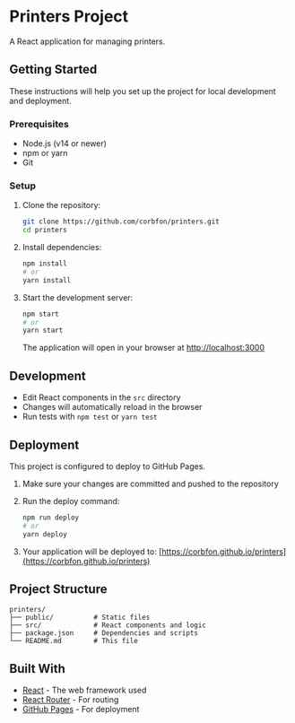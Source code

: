 # Printers Project

A React application for managing printers.

## Getting Started

These instructions will help you set up the project for local development and deployment.

### Prerequisites

- Node.js (v14 or newer)
- npm or yarn
- Git

### Setup

1. Clone the repository:

   ```bash
   git clone https://github.com/corbfon/printers.git
   cd printers
   ```

2. Install dependencies:

   ```bash
   npm install
   # or
   yarn install
   ```

3. Start the development server:

   ```bash
   npm start
   # or
   yarn start
   ```

   The application will open in your browser at [http://localhost:3000](http://localhost:3000)

## Development

- Edit React components in the `src` directory
- Changes will automatically reload in the browser
- Run tests with `npm test` or `yarn test`

## Deployment

This project is configured to deploy to GitHub Pages.

1. Make sure your changes are committed and pushed to the repository
2. Run the deploy command:

   ```bash
   npm run deploy
   # or
   yarn deploy
   ```

3. Your application will be deployed to: [https://corbfon.github.io/printers](https://corbfon.github.io/printers)

## Project Structure

```
printers/
├── public/          # Static files
├── src/             # React components and logic
├── package.json     # Dependencies and scripts
└── README.md        # This file
```

## Built With

- [React](https://reactjs.org/) - The web framework used
- [React Router](https://reactrouter.com/) - For routing
- [GitHub Pages](https://pages.github.com/) - For deployment
